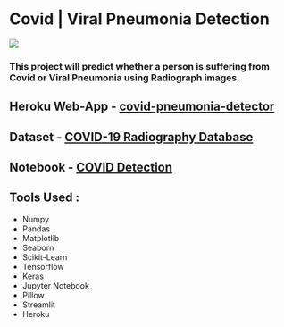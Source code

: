 # Covid | Viral Pneumonia Detection

![](https://policyoptions.irpp.org/wp-content/uploads/sites/2/2020/07/Facebook-WHO%E2%80%99s-COVID-19-Technology-Access-Pool-deserves-Canada%E2%80%99s-support.jpg)

### This project will predict whether a person is suffering from Covid or Viral Pneumonia using Radiograph images.

## Heroku Web-App - [covid-pneumonia-detector](https://covid-pneumonia-detector.herokuapp.com/)

## Dataset - [COVID-19 Radiography Database](https://www.kaggle.com/tawsifurrahman/covid19-radiography-database)

## Notebook - [COVID Detection](https://www.kaggle.com/kartik2khandelwal/transfer-learning)

## Tools Used :
* Numpy
* Pandas
* Matplotlib
* Seaborn
* Scikit-Learn
* Tensorflow
* Keras
* Jupyter Notebook
* Pillow
* Streamlit
* Heroku
